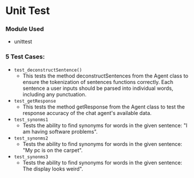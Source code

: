 # Unit Test

### Module Used

- unittest

### 5 Test Cases:

- ```test_deconstructSentence()```
  - This tests the method deconstructSentences from the Agent class to ensure the tokenization of sentences functions correctly. Each sentence a user inputs should be parsed into individual words, including any punctuation. 
- ```test_getResponse```
  - This tests the method getResponse from the Agent class to test the response accuracy of the chat agent's available data. 
- ```test_synonms1``` 
  - Tests the ability to find synonyms for words in the given sentence: "I am having software problems".
- ```test_synonms2```
  - Tests the ability to find synonyms for words in the given sentence: "My pc is on the carpet".
- ```test_synonms3```
  - Tests the ability to find synonyms for words in the given sentence: The display looks weird".





